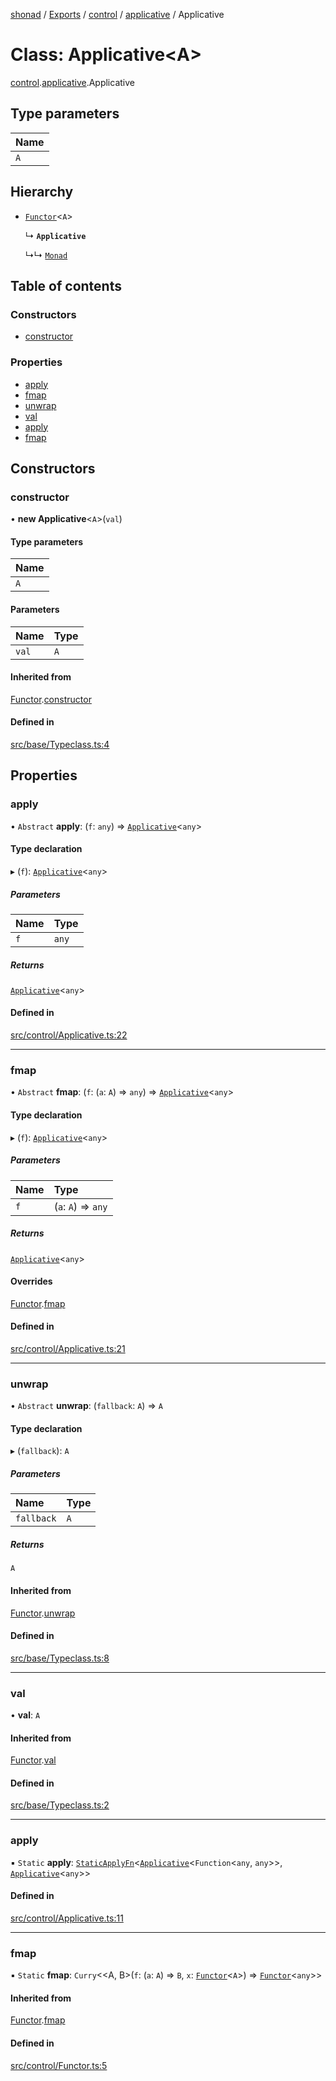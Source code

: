 [shonad](../README.md) / [Exports](../modules.md) / [control](../modules/control.md) / [applicative](../modules/control.applicative.md) / Applicative

# Class: Applicative<A\>

[control](../modules/control.md).[applicative](../modules/control.applicative.md).Applicative

## Type parameters

| Name |
| :------ |
| `A` |

## Hierarchy

- [`Functor`](control.functor.Functor.md)<`A`\>

  ↳ **`Applicative`**

  ↳↳ [`Monad`](control.monad.Monad.md)

## Table of contents

### Constructors

- [constructor](control.applicative.Applicative.md#constructor)

### Properties

- [apply](control.applicative.Applicative.md#apply)
- [fmap](control.applicative.Applicative.md#fmap)
- [unwrap](control.applicative.Applicative.md#unwrap)
- [val](control.applicative.Applicative.md#val)
- [apply](control.applicative.Applicative.md#apply-1)
- [fmap](control.applicative.Applicative.md#fmap-1)

## Constructors

### constructor

• **new Applicative**<`A`\>(`val`)

#### Type parameters

| Name |
| :------ |
| `A` |

#### Parameters

| Name | Type |
| :------ | :------ |
| `val` | `A` |

#### Inherited from

[Functor](control.functor.Functor.md).[constructor](control.functor.Functor.md#constructor)

#### Defined in

[src/base/Typeclass.ts:4](https://github.com/jonlaing/shonad/blob/768c318/src/base/Typeclass.ts#L4)

## Properties

### apply

• `Abstract` **apply**: (`f`: `any`) => [`Applicative`](control.applicative.Applicative.md)<`any`\>

#### Type declaration

▸ (`f`): [`Applicative`](control.applicative.Applicative.md)<`any`\>

##### Parameters

| Name | Type |
| :------ | :------ |
| `f` | `any` |

##### Returns

[`Applicative`](control.applicative.Applicative.md)<`any`\>

#### Defined in

[src/control/Applicative.ts:22](https://github.com/jonlaing/shonad/blob/768c318/src/control/Applicative.ts#L22)

___

### fmap

• `Abstract` **fmap**: (`f`: (`a`: `A`) => `any`) => [`Applicative`](control.applicative.Applicative.md)<`any`\>

#### Type declaration

▸ (`f`): [`Applicative`](control.applicative.Applicative.md)<`any`\>

##### Parameters

| Name | Type |
| :------ | :------ |
| `f` | (`a`: `A`) => `any` |

##### Returns

[`Applicative`](control.applicative.Applicative.md)<`any`\>

#### Overrides

[Functor](control.functor.Functor.md).[fmap](control.functor.Functor.md#fmap)

#### Defined in

[src/control/Applicative.ts:21](https://github.com/jonlaing/shonad/blob/768c318/src/control/Applicative.ts#L21)

___

### unwrap

• `Abstract` **unwrap**: (`fallback`: `A`) => `A`

#### Type declaration

▸ (`fallback`): `A`

##### Parameters

| Name | Type |
| :------ | :------ |
| `fallback` | `A` |

##### Returns

`A`

#### Inherited from

[Functor](control.functor.Functor.md).[unwrap](control.functor.Functor.md#unwrap)

#### Defined in

[src/base/Typeclass.ts:8](https://github.com/jonlaing/shonad/blob/768c318/src/base/Typeclass.ts#L8)

___

### val

• **val**: `A`

#### Inherited from

[Functor](control.functor.Functor.md).[val](control.functor.Functor.md#val)

#### Defined in

[src/base/Typeclass.ts:2](https://github.com/jonlaing/shonad/blob/768c318/src/base/Typeclass.ts#L2)

___

### apply

▪ `Static` **apply**: [`StaticApplyFn`](../modules/control.applicative.md#staticapplyfn)<[`Applicative`](control.applicative.Applicative.md)<`Function`<`any`, `any`\>\>, [`Applicative`](control.applicative.Applicative.md)<`any`\>\>

#### Defined in

[src/control/Applicative.ts:11](https://github.com/jonlaing/shonad/blob/768c318/src/control/Applicative.ts#L11)

___

### fmap

▪ `Static` **fmap**: `Curry`<<A, B\>(`f`: (`a`: `A`) => `B`, `x`: [`Functor`](control.functor.Functor.md)<`A`\>) => [`Functor`](control.functor.Functor.md)<`any`\>\>

#### Inherited from

[Functor](control.functor.Functor.md).[fmap](control.functor.Functor.md#fmap-1)

#### Defined in

[src/control/Functor.ts:5](https://github.com/jonlaing/shonad/blob/768c318/src/control/Functor.ts#L5)
